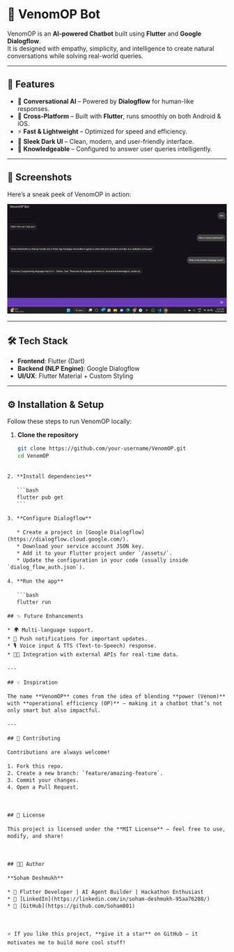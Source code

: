 # 🐍 VenomOP Bot  

VenomOP is an **AI-powered Chatbot** built using **Flutter** and **Google Dialogflow**.  
It is designed with empathy, simplicity, and intelligence to create natural conversations while solving real-world queries.  

---

## 🚀 Features  
- 🤖 **Conversational AI** – Powered by **Dialogflow** for human-like responses.  
- 📱 **Cross-Platform** – Built with **Flutter**, runs smoothly on both Android & iOS.  
- ⚡ **Fast & Lightweight** – Optimized for speed and efficiency.  
- 🎨 **Sleek Dark UI** – Clean, modern, and user-friendly interface.  
- 🧠 **Knowledgeable** – Configured to answer user queries intelligently.  

---

## 📸 Screenshots  
Here’s a sneak peek of VenomOP in action:  

![VenomOP Screenshot](assets/VenomBot.png)

---

## 🛠️ Tech Stack  
- **Frontend**: Flutter (Dart)  
- **Backend (NLP Engine)**: Google Dialogflow 
- **UI/UX**: Flutter Material + Custom Styling  

---

## ⚙️ Installation & Setup  

Follow these steps to run VenomOP locally:  

1. **Clone the repository**  
   ```bash
   git clone https://github.com/your-username/VenomOP.git
   cd VenomOP
````

2. **Install dependencies**

   ```bash
   flutter pub get
   ```

3. **Configure Dialogflow**

   * Create a project in [Google Dialogflow](https://dialogflow.cloud.google.com/).
   * Download your service account JSON key.
   * Add it to your Flutter project under `/assets/`.
   * Update the configuration in your code (usually inside `dialog_flow_auth.json`).

4. **Run the app**

   ```bash
   flutter run

## ✨ Future Enhancements

* 🌍 Multi-language support.
* 🔔 Push notifications for important updates.
* 🎙️ Voice input & TTS (Text-to-Speech) response.
* 🧑‍💻 Integration with external APIs for real-time data.

---

## 💡 Inspiration

The name **VenomOP** comes from the idea of blending **power (Venom)** with **operational efficiency (OP)** — making it a chatbot that’s not only smart but also impactful.

---

## 🤝 Contributing

Contributions are always welcome!

1. Fork this repo.
2. Create a new branch: `feature/amazing-feature`.
3. Commit your changes.
4. Open a Pull Request.



## 📜 License

This project is licensed under the **MIT License** – feel free to use, modify, and share!



## 👨‍💻 Author

**Soham Deshmukh**

* 🚀 Flutter Developer | AI Agent Builder | Hackathon Enthusiast
* 💼 [LinkedIn](https://linkedin.com/in/soham-deshmukh-95aa76288/)
* 🐙 [GitHub](https://github.com/Soham801)



⭐ If you like this project, **give it a star** on GitHub — it motivates me to build more cool stuff!
